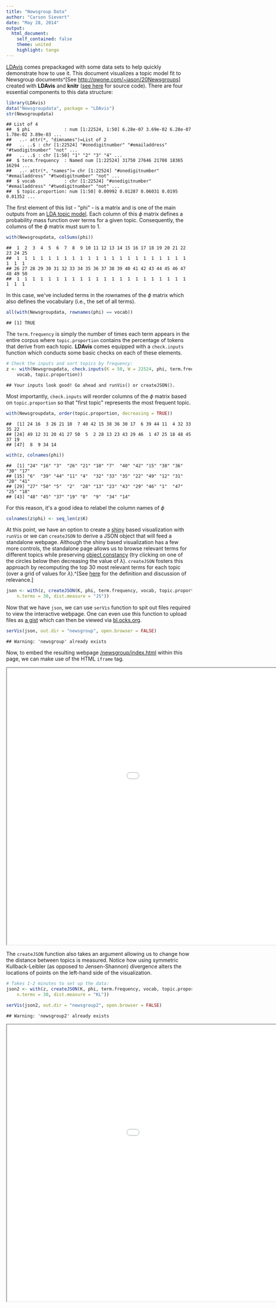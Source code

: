 ```yaml
---
title: "Newsgroup Data"
author: "Carson Sievert"
date: "May 28, 2014"
output: 
  html_document:
    self_contained: false
    theme: united
    highlight: tango
---
```


[LDAvis](https://github.com/cpsievert/LDAvis/) comes prepackaged with some data sets to help quickly demonstrate how to use it. This document visualizes a topic model fit to Newsgroup documents^[See http://qwone.com/~jason/20Newsgroups] created with **LDAvis** and **knitr** ([see here]() for source code). There are four essential components to this data structure:


```r
library(LDAvis)
data("Newsgroupdata", package = "LDAvis")
str(Newsgroupdata)
```

```
## List of 4
##  $ phi             : num [1:22524, 1:50] 6.28e-07 3.69e-02 6.28e-07 1.78e-02 3.89e-03 ...
##   ..- attr(*, "dimnames")=List of 2
##   .. ..$ : chr [1:22524] "#onedigitnumber" "#emailaddress" "#twodigitnumber" "not" ...
##   .. ..$ : chr [1:50] "1" "2" "3" "4" ...
##  $ term.frequency  : Named num [1:22524] 31750 27646 21708 18365 16294 ...
##   ..- attr(*, "names")= chr [1:22524] "#onedigitnumber" "#emailaddress" "#twodigitnumber" "not" ...
##  $ vocab           : chr [1:22524] "#onedigitnumber" "#emailaddress" "#twodigitnumber" "not" ...
##  $ topic.proportion: num [1:50] 0.00992 0.01287 0.06031 0.0195 0.01352 ...
```


The first element of this list - "phi" - is a matrix and is one of the main outputs from an [LDA topic model](http://en.wikipedia.org/wiki/Latent_Dirichlet_allocation). Each column of this $\phi$ matrix defines a probability mass function over terms for a given topic. Consequently, the columns of the $\phi$ matrix must sum to 1.


```r
with(Newsgroupdata, colSums(phi))
```

```
##  1  2  3  4  5  6  7  8  9 10 11 12 13 14 15 16 17 18 19 20 21 22 23 24 25 
##  1  1  1  1  1  1  1  1  1  1  1  1  1  1  1  1  1  1  1  1  1  1  1  1  1 
## 26 27 28 29 30 31 32 33 34 35 36 37 38 39 40 41 42 43 44 45 46 47 48 49 50 
##  1  1  1  1  1  1  1  1  1  1  1  1  1  1  1  1  1  1  1  1  1  1  1  1  1
```


In this case, we've included terms in the rownames of the $\phi$ matrix which also defines the vocabulary (i.e., the set of all terms). 


```r
all(with(Newsgroupdata, rownames(phi) == vocab))
```

```
## [1] TRUE
```


The `term.frequency` is simply the number of times each term appears in the entire corpus where `topic.proportion` contains the percentage of tokens that derive from each topic. **LDAvis** comes equipped with a `check.inputs` function which conducts some basic checks on each of these elements.


```r
# Check the inputs and sort topics by frequency:
z <- with(Newsgroupdata, check.inputs(K = 50, W = 22524, phi, term.frequency, 
    vocab, topic.proportion))
```

```
## Your inputs look good! Go ahead and runVis() or createJSON().
```


Most importantly, `check.inputs` will reorder columns of the $\phi$ matrix based on `topic.proportion` so that "first topic" represents the most frequent topic.


```r
with(Newsgroupdata, order(topic.proportion, decreasing = TRUE))
```

```
##  [1] 24 16  3 26 21 10  7 40 42 15 38 36 30 17  6 39 44 11  4 32 33 35 22
## [24] 49 12 31 20 41 27 50  5  2 28 13 23 43 29 46  1 47 25 18 48 45 37 19
## [47]  8  9 34 14
```

```r
with(z, colnames(phi))
```

```
##  [1] "24" "16" "3"  "26" "21" "10" "7"  "40" "42" "15" "38" "36" "30" "17"
## [15] "6"  "39" "44" "11" "4"  "32" "33" "35" "22" "49" "12" "31" "20" "41"
## [29] "27" "50" "5"  "2"  "28" "13" "23" "43" "29" "46" "1"  "47" "25" "18"
## [43] "48" "45" "37" "19" "8"  "9"  "34" "14"
```


For this reason, it's a good idea to relabel the column names of $\phi$


```r
colnames(z$phi) <- seq_len(z$K)
```


At this point, we have an option to create a [shiny](http://shiny.rstudio.com/) based visualization with `runVis` or we can `createJSON` to derive a JSON object that will feed a standalone webpage. Although the shiny based visualization has a few more controls, the standalone page allows us to browse relevant terms for different topics while preserving [object constancy](http://bost.ocks.org/mike/constancy/) (try clicking on one of the circles below then decreasing the value of $\lambda$). `createJSON` fosters this approach by recomputing the top 30 most relevant terms for each topic (over a grid of values for $\lambda$).^[See [here](http://nlp.stanford.edu/events/illvi2014/papers/sievert-illvi2014.pdf) for the definition and discussion of relevance.]


```r
json <- with(z, createJSON(K, phi, term.frequency, vocab, topic.proportion, 
    n.terms = 30, dist.measure = "JS"))
```


Now that we have `json`, we can use `serVis` function to spit out files required to view the interactive webpage. One can even use this function to upload files as [a gist](https://gist.github.com/cpsievert/70ca32cd3f4af8fe4cd4) which can then be viewed via [bl.ocks.org](http://bl.ocks.org/cpsievert/raw/70ca32cd3f4af8fe4cd4/).


```r
serVis(json, out.dir = "newsgroup", open.browser = FALSE)
```

```
## Warning: 'newsgroup' already exists
```


Now, to embed the resulting webpage [/newsgroup/index.html](/LDAvis/newsgroup/index.html) within this page, we can make use of the HTML `iframe` tag.

<iframe src = "newsgroup/index.html" width=1250 height=750></iframe>

The `createJSON` function also takes an argument allowing us to change how the distance between topics is measured. Notice how using symmetric Kullback-Leibler (as opposed to Jensen-Shannon) divergence alters the locations of points on the left-hand side of the visualization.


```r
# Takes 1-2 minutes to set up the data:
json2 <- with(z, createJSON(K, phi, term.frequency, vocab, topic.proportion, 
    n.terms = 30, dist.measure = "KL"))
```



```r
serVis(json2, out.dir = "newsgroup2", open.browser = FALSE)
```

```
## Warning: 'newsgroup2' already exists
```


<iframe src = "newsgroup2/index.html" width=1250 height=750></iframe>


